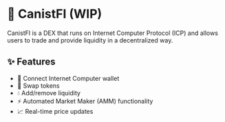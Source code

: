 # 🚀 CanistFI (WIP)

CanistFI is a DEX that runs on Internet Computer Protocol (ICP) and allows users to trade and provide liquidity in a decentralized way.

## ✨ Features

- 🔗 Connect Internet Computer wallet
- 💱 Swap tokens
- 💧 Add/remove liquidity
- ⚡ Automated Market Maker (AMM) functionality
- 📈 Real-time price updates